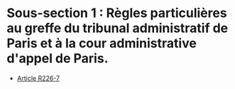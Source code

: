 # Sous-section 1 : Règles particulières au greffe du tribunal administratif de Paris et à la cour administrative d'appel de Paris.

- [Article R226-7](article-r226-7.md)
